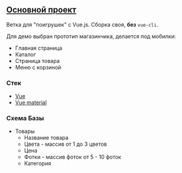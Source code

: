 ## [Основной проект](https://github.com/andreevWork/aplate)

Ветка для "поигрушек" с Vue.js. Сборка своя, **без** ``` vue-cli ```.

Для демо выбран прототип магазинчика, делается под мобилки:
* Главная страница
* Каталог
* Страница товара
* Меню с корзиной

### Стек
* [Vue](https://vuejs.org/)
* [Vue material](https://vuematerial.github.io/#/)

### Схема Базы
* Товары
  * Название товара
  * Цвета - массив от 1 до 3 цветов
  * Цена
  * Фотки - массив фоток от 5 - 10 фоток
  * Категория

